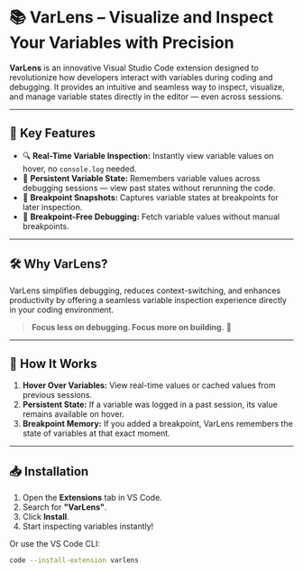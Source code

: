 # 📚 **VarLens – Visualize and Inspect Your Variables with Precision**

**VarLens** is an innovative Visual Studio Code extension designed to revolutionize how developers interact with variables during coding and debugging. It provides an intuitive and seamless way to inspect, visualize, and manage variable states directly in the editor — even across sessions.

---

## 🚀 **Key Features**

- 🔍 **Real-Time Variable Inspection:** Instantly view variable values on hover, no `console.log` needed.  
- 💾 **Persistent Variable State:** Remembers variable values across debugging sessions — view past states without rerunning the code.  
- 🛑 **Breakpoint Snapshots:** Captures variable states at breakpoints for later inspection.    
- 🚦 **Breakpoint-Free Debugging:** Fetch variable values without manual breakpoints.    

---

## 🛠️ **Why VarLens?**

VarLens simplifies debugging, reduces context-switching, and enhances productivity by offering a seamless variable inspection experience directly in your coding environment.  

> **Focus less on debugging. Focus more on building.** 🚀  

---

## 🧠 **How It Works**

1. **Hover Over Variables:** View real-time values or cached values from previous sessions.  
2. **Persistent State:** If a variable was logged in a past session, its value remains available on hover.  
3. **Breakpoint Memory:** If you added a breakpoint, VarLens remembers the state of variables at that exact moment.  

---

## 📥 **Installation**

1. Open the **Extensions** tab in VS Code.  
2. Search for **"VarLens"**.  
3. Click **Install**.  
4. Start inspecting variables instantly!  

Or use the VS Code CLI:  
```sh
code --install-extension varlens
